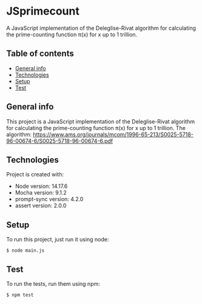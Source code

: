 # JSprimecount
A JavaScript implementation of the Deleglise-Rivat algorithm for calculating the prime-counting function π(x) for x up to 1 trillion.
## Table of contents
* [General info](#general-info)
* [Technologies](#technologies)
* [Setup](#setup)
* [Test](#test)

## General info
This project is a JavaScript implementation of the Deleglise-Rivat algorithm for calculating the prime-counting function π(x) for x up to 1 trillion.
The algorithm: https://www.ams.org/journals/mcom/1996-65-213/S0025-5718-96-00674-6/S0025-5718-96-00674-6.pdf
	
## Technologies
Project is created with:
* Node version: 14.17.6
* Mocha version: 9.1.2
* prompt-sync version: 4.2.0
* assert version: 2.0.0
	
## Setup
To run this project, just run it using node:

```
$ node main.js
```

## Test
To run the tests, run them using npm:

```
$ npm test
```
